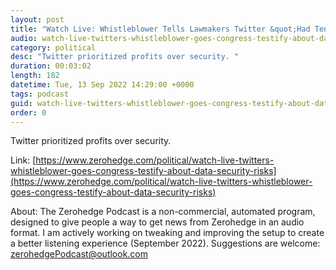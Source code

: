 ```yaml
---
layout: post
title: "Watch Live: Whistleblower Tells Lawmakers Twitter &quot;Had Ten Years Of Overdue Critical Security Issues&quot;"
audio: watch-live-twitters-whistleblower-goes-congress-testify-about-data-security-risks-0
category: political
desc: "Twitter prioritized profits over security. "
duration: 00:03:02
length: 182
datetime: Tue, 13 Sep 2022 14:29:00 +0000
tags: podcast
guid: watch-live-twitters-whistleblower-goes-congress-testify-about-data-security-risks-0
order: 0
---
```

Twitter prioritized profits over security. 

Link: [https://www.zerohedge.com/political/watch-live-twitters-whistleblower-goes-congress-testify-about-data-security-risks](https://www.zerohedge.com/political/watch-live-twitters-whistleblower-goes-congress-testify-about-data-security-risks)

About: The Zerohedge Podcast is a non-commercial, automated program, designed to give people a way to get news from Zerohedge in an audio format.  I am actively working on tweaking and improving the setup to create a better listening experience (September 2022).  Suggestions are welcome: [zerohedgePodcast@outlook.com](mailto:zerohedgePodcast@outlook.com)